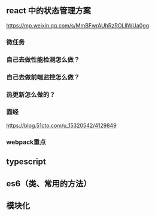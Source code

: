 ## react 中的状态管理方案

https://mp.weixin.qq.com/s/MmBFwrAUhRzROLllWUa0gg

### 微任务

### 自己去做性能检测怎么做？

### 自己去做前端监控怎么做？

### 热更新怎么做的？

### 面经

https://blog.51cto.com/u_15320542/4129849

### webpack重点

## typescript

## es6（类、常用的方法）

## 模块化


